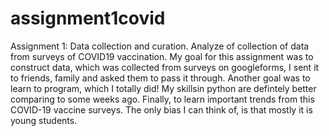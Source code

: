 # assignment1covid
Assignment 1: Data collection and curation. Analyze of collection of data from surveys of COVID19 vaccination.
My goal for this assignment was to construct data, which was collected from surveys on googleforms, I sent it to friends, family and asked them to pass it through. Another goal was to learn to program, which I totally did! My skillsin python are defintely better comparing to some weeks ago. Finally, to learn important trends from this COVID-19 vaccine surveys. 
The only bias I can think of, is that mostly it is young students.
